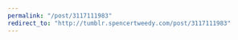 ```yaml
---
permalink: "/post/3117111983"
redirect_to: "http://tumblr.spencertweedy.com/post/3117111983"
---
```

